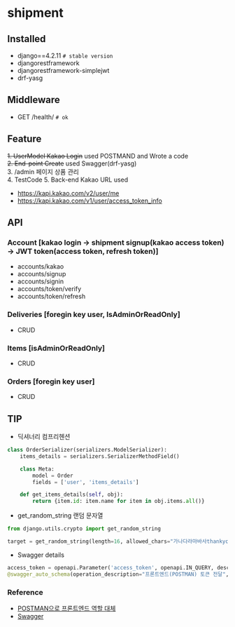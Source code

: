 # shipment

## Installed

- django==4.2.11 `# stable version`
- djangorestframework
- djangorestframework-simplejwt
- drf-yasg

## Middleware

- GET /health/ `# ok`

## Feature

~~1. UserModel Kakao Login~~ used POSTMAND and Wrote a code <br>
~~2. End-point Create~~ used Swagger(drf-yasg) <br>
3. /admin 페이지 상품 관리 <br>
4. TestCode
5. Back-end Kakao URL used 
- https://kapi.kakao.com/v2/user/me
- https://kapi.kakao.com/v1/user/access_token_info

## API
### Account [kakao login -> shipment signup(kakao access token) -> JWT token(access token, refresh token)]
- accounts/kakao
- accounts/signup
- accounts/signin
- accounts/token/verify
- accounts/token/refresh
### Deliveries [foregin key user, IsAdminOrReadOnly]
- CRUD
### Items [isAdminOrReadOnly]
- CRUD
### Orders [foregin key user]
- CRUD


## TIP

- 딕셔너리 컴프리헨션
```python
class OrderSerializer(serializers.ModelSerializer):
    items_details = serializers.SerializerMethodField()

    class Meta:
        model = Order
        fields = ['user', 'items_details']

    def get_items_details(self, obj):
        return {item.id: item.name for item in obj.items.all()}
```

- get_random_string 랜덤 문자열
```python
from django.utils.crypto import get_random_string

target = get_random_string(length=16, allowed_chars="가나다라마바사thankyousomuch")
```

- Swagger details
```python
access_token = openapi.Parameter('access_token', openapi.IN_QUERY, description="Send it to me from Frontend", required=True, type=openapi.TYPE_STRING)
@swagger_auto_schema(operation_description="프론트엔드(POSTMAN) 토큰 전달", responses={200: 'Success'}, manual_parameters=[access_token])
```

### Reference

- [POSTMAN으로 프론트엔드 역할 대체](https://rhdqors.tistory.com/39)
- [Swagger](https://drf-yasg.readthedocs.io/en/stable/custom_spec.html#the-swagger-auto-schema-decorator)